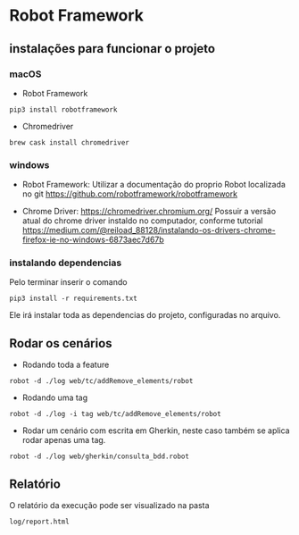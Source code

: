 # Robot Framework 


## instalações para funcionar o projeto 


### macOS

- Robot Framework 

```
pip3 install robotframework
```

- Chromedriver

```
brew cask install chromedriver
```

### windows

- Robot Framework: Utilizar a documentação do proprio Robot localizada no git
https://github.com/robotframework/robotframework 


- Chrome Driver: https://chromedriver.chromium.org/ 
Possuir a versão atual do chrome driver instaldo no computador, conforme tutorial https://medium.com/@reiload_88128/instalando-os-drivers-chrome-firefox-ie-no-windows-6873aec7d67b 

### instalando dependencias 

Pelo terminar inserir o comando 

```
pip3 install -r requirements.txt
```

Ele irá instalar toda as dependencias do projeto, configuradas no arquivo. 


## Rodar os cenários 

- Rodando toda a feature

````
robot -d ./log web/tc/addRemove_elements/robot
```` 

- Rodando uma tag 

```
robot -d ./log -i tag web/tc/addRemove_elements/robot
```

- Rodar um cenário com escrita em Gherkin, neste caso também se aplica rodar apenas uma tag. 

````
robot -d ./log web/gherkin/consulta_bdd.robot
```` 


## Relatório 

O relatório da execução pode ser visualizado na pasta 

```
log/report.html
```